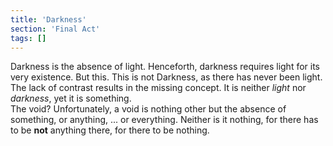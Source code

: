```yaml
---
title: 'Darkness'
section: 'Final Act'
tags: []
---
```


Darkness is the absence of light. Henceforth, darkness requires light for its very existence. But
this. This is not Darkness, as there has never been light. The lack of contrast results in the
missing concept. It is neither _light_ nor _darkness_, yet it is something.<br/> The void?
Unfortunately, a void is nothing other but the absence of something, or anything, ... or
everything. Neither is it nothing, for there has to be **not** anything there, for there to be
nothing.
